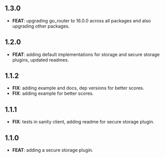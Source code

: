 ## 1.3.0

 - **FEAT**: upgrading go_router to 16.0.0 across all packages and also upgrading other packages.

## 1.2.0

 - **FEAT**: adding default implementations for storage and secure storage plugins, updated readmes.

## 1.1.2

 - **FIX**: adding example and docs, dep versions for better scores.
 - **FIX**: adding example for better scores.

## 1.1.1

 - **FIX**: tests in sanity client, adding readme for secure storage plugin.

## 1.1.0

 - **FEAT**: adding a secure storage plugin.

